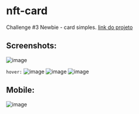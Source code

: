 # nft-card
Challenge #3 Newbie - card simples. [link do projeto](https://anderson-fndz.github.io/nft-card/)



## Screenshots:
![image](https://github.com/anderson-fndz/nft-card/assets/103613700/fd23f812-b898-4fd7-90f3-a5d5eac2267b)

`hover:`
![image](https://github.com/anderson-fndz/nft-card/assets/103613700/605389dd-2efe-4052-849d-9cef299f8026) ![image](https://github.com/anderson-fndz/nft-card/assets/103613700/542161b2-b487-4408-8108-86091ea3664f)
![image](https://github.com/anderson-fndz/nft-card/assets/103613700/a089f76f-1f56-4b02-afe7-f8aa00612492)

## Mobile:
![image](https://github.com/anderson-fndz/nft-card/assets/103613700/2614164f-f435-4c30-a04a-d41c8e3435a5)
